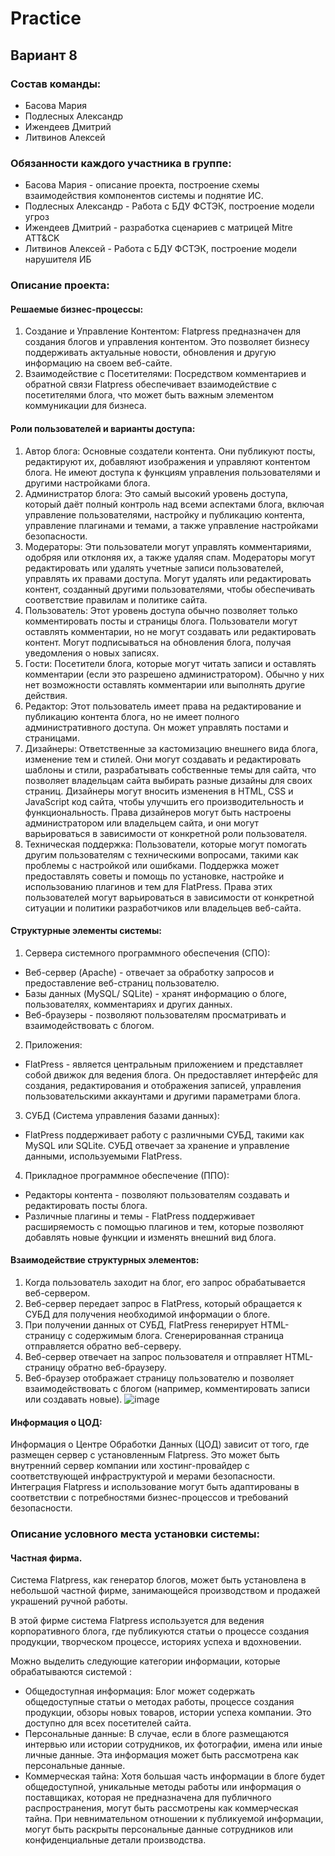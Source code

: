# Practice
 
## Вариант 8 

 ### Состав команды: 
 * Басова Мария 
 * Подлесных Александр
 * Ижендеев Дмитрий
 * Литвинов Алексей
	
### Обязанности каждого участника в группе: 
 * Басова Мария - описание проекта, построение схемы взаимодействия компонентов системы и поднятие ИС. 
 * Подлесных Александр - Работа с БДУ ФСТЭК, построение модели угроз 
 * Ижендеев Дмитрий - разработка сценариев с матрицей Mitre ATT&CK
 * Литвинов Алексей - Работа с БДУ ФСТЭК, построение модели нарушителя ИБ 

### Описание проекта:
#### Решаемые бизнес-процессы:
1. Создание и Управление Контентом: Flatpress предназначен для создания блогов и управления контентом. Это позволяет бизнесу поддерживать актуальные новости, обновления и другую информацию на своем веб-сайте.
2. Взаимодействие с Посетителями: Посредством комментариев и обратной связи Flatpress обеспечивает взаимодействие с посетителями блога, что может быть важным элементом коммуникации для бизнеса.
#### Роли пользователей и варианты доступа:
1. Автор блога: Основные создатели контента. Они публикуют посты, редактируют их, добавляют изображения и управляют контентом блога. Не имеют доступа к функциям управления пользователями и другими настройками блога.
2. Администратор блога: Это самый высокий уровень доступа, который даёт полный контроль над всеми аспектами блога, включая управление пользователями, настройку и публикацию контента, управление плагинами и темами, а также управление настройками безопасности.
3. Модераторы: Эти пользователи могут управлять комментариями, одобряя или отклоняя их, а также удаляя спам. Модераторы могут редактировать или удалять учетные записи пользователей, управлять их правами доступа. Могут удалять или редактировать контент, созданный другими пользователями, чтобы обеспечивать соответствие правилам и политике сайта.
4. Пользователь:  Этот уровень доступа обычно позволяет только комментировать посты и страницы блога. Пользователи могут оставлять комментарии, но не могут создавать или редактировать контент. Могут подписываться на обновления блога, получая уведомления о новых записях.
5. Гости: Посетители блога, которые могут читать записи и оставлять комментарии (если это разрешено администратором). Обычно у них нет возможности оставлять комментарии или выполнять другие действия.
6. Редактор: Этот пользователь имеет права на редактирование и публикацию контента блога, но не имеет полного административного доступа. Он может управлять постами и страницами.
7. Дизайнеры: Ответственные за кастомизацию внешнего вида блога, изменение тем и стилей. Они могут создавать и редактировать шаблоны и стили, разрабатывать собственные темы для сайта, что позволяет владельцам сайта выбирать разные дизайны для своих страниц. Дизайнеры могут вносить изменения в HTML, CSS и JavaScript код сайта, чтобы улучшить его производительность и функциональность. Права дизайнеров могут быть настроены администратором или владельцем сайта, и они могут варьироваться в зависимости от конкретной роли пользователя. 
8. Техническая поддержка: Пользователи, которые могут помогать другим пользователям с техническими вопросами, такими как проблемы с настройкой или ошибками. Поддержка может предоставлять советы и помощь по установке, настройке и использованию плагинов и тем для FlatPress. Права этих пользователей могут варьироваться в зависимости от конкретной ситуации и политики разработчиков или владельцев веб-сайта.
#### Структурные элементы системы: 
1.	Сервера системного программного обеспечения (СПО):
*   Веб-сервер (Apache) - отвечает за обработку запросов и предоставление веб-страниц пользователю.
*	Базы данных (MySQL/ SQLite) - хранят информацию о блоге, пользователях, комментариях и других данных.
*	Веб-браузеры - позволяют пользователям просматривать и взаимодействовать с блогом.
2.	Приложения:
*	FlatPress - является центральным приложением и представляет собой движок для ведения блога. Он предоставляет интерфейс для создания, редактирования и отображения записей, управления пользовательскими аккаунтами и другими параметрами блога.
3.	СУБД (Система управления базами данных):
*	FlatPress поддерживает работу с различными СУБД, такими как MySQL или SQLite. СУБД отвечает за хранение и управление данными, используемыми FlatPress.
4.	Прикладное программное обеспечение (ППО):
*	Редакторы контента - позволяют пользователям создавать и редактировать посты блога.
*	Различные плагины и темы - FlatPress поддерживает расширяемость с помощью плагинов и тем, которые позволяют добавлять новые функции и изменять внешний вид блога.

#### Взаимодействие структурных элементов:
1.	Когда пользователь заходит на блог, его запрос обрабатывается веб-сервером.
2.	Веб-сервер передает запрос в FlatPress, который обращается к СУБД для получения необходимой информации о блоге.
3.	При получении данных от СУБД, FlatPress генерирует HTML-страницу с содержимым блога. Сгенерированная страница отправляется обратно веб-серверу.
4.	Веб-сервер отвечает на запрос пользователя и отправляет HTML-страницу обратно веб-браузеру.
5.	Веб-браузер отображает страницу пользователю и позволяет взаимодействовать с блогом (например, комментировать записи или создавать новые).
   ![image](https://github.com/MarikBV/Practice-var8/assets/126908924/c3e50a73-272b-493e-9b79-51a1ecf6a93b)

#### Информация о ЦОД:
Информация о Центре Обработки Данных (ЦОД) зависит от того, где размещен сервер с установленным Flatpress. Это может быть внутренний сервер компании или хостинг-провайдер с соответствующей инфраструктурой и мерами безопасности.
Интеграция Flatpress и использование могут быть адаптированы в соответствии с потребностями бизнес-процессов и требований безопасности.

### Описание условного места установки системы: 
#### Частная фирма. 
Система Flatpress, как генератор блогов, может быть установлена в небольшой частной фирме, занимающейся производством и продажей украшений ручной работы.

В этой фирме система Flatpress используется для ведения корпоративного блога, где публикуются статьи о процессе создания продукции, творческом процессе, историях успеха и вдохновении.

Можно выделить следующие категории информации, которые обрабатываются системой :
* Общедоступная информация: Блог может содержать общедоступные статьи о методах работы, процессе создания продукции, обзоры новых товаров, истории успеха компании. Это доступно для всех посетителей сайта.
* Персональные данные: В случае, если в блоге размещаются интервью или истории сотрудников, их фотографии, имена или иные личные данные. Эта информация может быть рассмотрена как персональные данные.
* Коммерческая тайна: Хотя большая часть информации в блоге будет общедоступной, уникальные методы работы или информация о поставщиках, которая не предназначена для публичного распространения, могут быть рассмотрены как коммерческая тайна. При невнимательном отношении к публикуемой информации, могут быть раскрыты персональные данные сотрудников или конфиденциальные детали производства.


